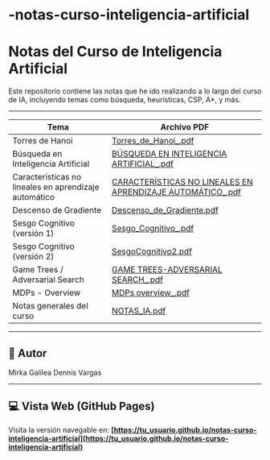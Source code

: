 # -notas-curso-inteligencia-artificial
# Notas del Curso de Inteligencia Artificial

Este repositorio contiene las notas que he ido realizando a lo largo del curso de IA, incluyendo temas como búsqueda, heurísticas, CSP, A*, y más.

---

| Tema                                                                 | Archivo PDF                                                                 |
|----------------------------------------------------------------------|------------------------------------------------------------------------------|
| Torres de Hanoi                                                      | [Torres_de_Hanoi_.pdf](./Torres_de_Hanoi_.pdf)                                |
| Búsqueda en Inteligencia Artificial                                  | [BÚSQUEDA EN INTELIGENCIA ARTIFICIAL_.pdf](./BÚSQUEDA%20EN%20INTELIGENCIA%20ARTIFICIAL_.pdf) |
| Características no lineales en aprendizaje automático                | [CARACTERÍSTICAS NO LINEALES EN APRENDIZAJE AUTOMÁTICO_.pdf](./CARACTERÍSTICAS%20NO%20LINEALES%20EN%20APRENDIZAJE%20AUTOMÁTICO_.pdf) |
| Descenso de Gradiente                                                | [Descenso_de_Gradiente.pdf](./Descenso_de_Gradiente.pdf)                    |
| Sesgo Cognitivo (versión 1)                                          | [Sesgo_Cognitivo_.pdf](./Sesgo_Cognitivo_.pdf)                              |
| Sesgo Cognitivo (versión 2)                                          | [SesgoCognitivo2.pdf](./SesgoCognitivo2.pdf)                                |
| Game Trees / Adversarial Search                                      | [GAME TREES-ADVERSARIAL SEARCH_.pdf](./GAME%20TREES-ADVERSARIAL%20SEARCH_.pdf) |
| MDPs - Overview                                                      | [MDPs overview_.pdf](./MDPs%20overview_.pdf)                                |
| Notas generales del curso                                            | [NOTAS_IA.pdf](./NOTAS_IA.pdf)                                              |

---

## 🧠 Autor

Mirka Galilea Dennis Vargas

---

## 💻 Vista Web (GitHub Pages)

Visita la versión navegable en: **[https://tu_usuario.github.io/notas-curso-inteligencia-artificial](https://tu_usuario.github.io/notas-curso-inteligencia-artificial)**


